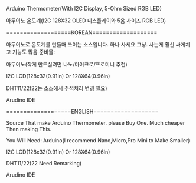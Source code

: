 Arduino Thermometer(With I2C Display, 5-Ohm Sized RGB LED)

아두이노 온도계(I2C 128X32 OLED 디스플레이와 5옴 사이즈 RGB LED)

===================KOREAN===================

아두이노로 온도계를 만들때 쓰이는 소스입니다.
하나 사세요 그냥.
사는게 훨신 싸게치고 기능도 많음
준비물:

아두이노(작게 만드실려면 나노/마이크로/프로미니 추천)

I2C LCD(128x32(0.91In) Or 128X64(0.96In)

DHT11/22(22는 소스에서 주석처리 변경 필요)

Arudino IDE

===================ENGLISH===================

Source That make Arduino Thermometer.
please Buy One.
Much cheaper Then making This.

You Will Need:
Arduino(I recommend Nano,Micro,Pro Mini to Make Smaller)

I2C LCD(128x32(0.91In) Or 128X64(0.96In)

DHT11/22(22 Need Remarking)

Arudino IDE

